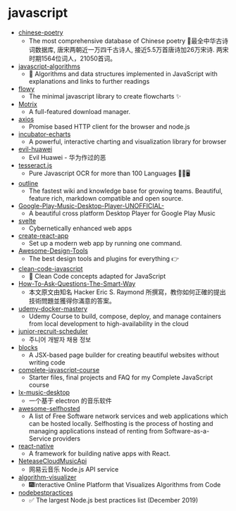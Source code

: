 # javascript
- [chinese-poetry](https://github.com/chinese-poetry/chinese-poetry)
  - The most comprehensive database of Chinese poetry 🧶最全中华古诗词数据库, 唐宋两朝近一万四千古诗人, 接近5.5万首唐诗加26万宋诗. 两宋时期1564位词人，21050首词。
- [javascript-algorithms](https://github.com/trekhleb/javascript-algorithms)
  - 📝 Algorithms and data structures implemented in JavaScript with explanations and links to further readings
- [flowy](https://github.com/alyssaxuu/flowy)
  - The minimal javascript library to create flowcharts ✨
- [Motrix](https://github.com/agalwood/Motrix)
  - A full-featured download manager.
- [axios](https://github.com/axios/axios)
  - Promise based HTTP client for the browser and node.js
- [incubator-echarts](https://github.com/apache/incubator-echarts)
  - A powerful, interactive charting and visualization library for browser
- [evil-huawei](https://github.com/evil-huawei/evil-huawei)
  - Evil Huawei - 华为作过的恶
- [tesseract.js](https://github.com/naptha/tesseract.js)
  - Pure Javascript OCR for more than 100 Languages 📖🎉🖥
- [outline](https://github.com/outline/outline)
  - The fastest wiki and knowledge base for growing teams. Beautiful, feature rich, markdown compatible and open source.
- [Google-Play-Music-Desktop-Player-UNOFFICIAL-](https://github.com/MarshallOfSound/Google-Play-Music-Desktop-Player-UNOFFICIAL-)
  - A beautiful cross platform Desktop Player for Google Play Music
- [svelte](https://github.com/sveltejs/svelte)
  - Cybernetically enhanced web apps
- [create-react-app](https://github.com/facebook/create-react-app)
  - Set up a modern web app by running one command.
- [Awesome-Design-Tools](https://github.com/LisaDziuba/Awesome-Design-Tools)
  - The best design tools and plugins for everything 👉
- [clean-code-javascript](https://github.com/ryanmcdermott/clean-code-javascript)
  - 🛁 Clean Code concepts adapted for JavaScript
- [How-To-Ask-Questions-The-Smart-Way](https://github.com/ryanhanwu/How-To-Ask-Questions-The-Smart-Way)
  - 本文原文由知名 Hacker Eric S. Raymond 所撰寫，教你如何正確的提出技術問題並獲得你滿意的答案。
- [udemy-docker-mastery](https://github.com/BretFisher/udemy-docker-mastery)
  - Udemy Course to build, compose, deploy, and manage containers from local development to high-availability in the cloud
- [junior-recruit-scheduler](https://github.com/jojoldu/junior-recruit-scheduler)
  - 주니어 개발자 채용 정보
- [blocks](https://github.com/blocks/blocks)
  - A JSX-based page builder for creating beautiful websites without writing code
- [complete-javascript-course](https://github.com/jonasschmedtmann/complete-javascript-course)
  - Starter files, final projects and FAQ for my Complete JavaScript course
- [lx-music-desktop](https://github.com/lyswhut/lx-music-desktop)
  - 一个基于 electron 的音乐软件
- [awesome-selfhosted](https://github.com/awesome-selfhosted/awesome-selfhosted)
  - A list of Free Software network services and web applications which can be hosted locally. Selfhosting is the process of hosting and managing applications instead of renting from Software-as-a-Service providers
- [react-native](https://github.com/facebook/react-native)
  - A framework for building native apps with React.
- [NeteaseCloudMusicApi](https://github.com/Binaryify/NeteaseCloudMusicApi)
  - 网易云音乐 Node.js API service
- [algorithm-visualizer](https://github.com/algorithm-visualizer/algorithm-visualizer)
  - 🎆Interactive Online Platform that Visualizes Algorithms from Code
- [nodebestpractices](https://github.com/goldbergyoni/nodebestpractices)
  - ✅ The largest Node.js best practices list (December 2019)
